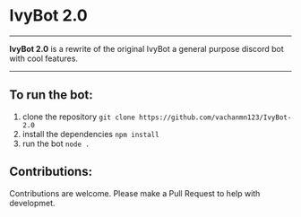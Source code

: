 # IvyBot 2.0

---

**IvyBot 2.0** is a rewrite of the original IvyBot a general purpose discord bot with cool features.

---

## To run the bot:

1. clone the repository
   `git clone https://github.com/vachanmn123/IvyBot-2.0`
2. install the dependencies
   `npm install`
3. run the bot
   `node .`

## Contributions:

Contributions are welcome. Please make a Pull Request to help with developmet.
